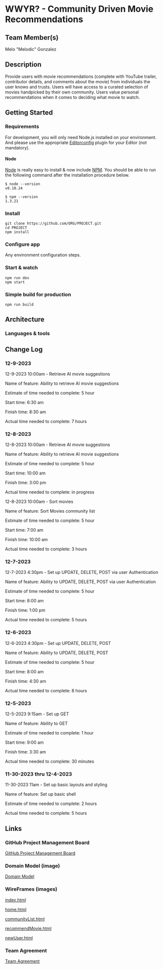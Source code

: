 # WWYR? - Community Driven Movie Recommendations

## Team Member(s)

Melo "Melodic" Gonzalez

## Description

Provide users with movie recommendations (complete with YouTube trailer, contributor details, and comments about the movie) from individuals the user knows and trusts. Users will have access to a curated selection of movies handpicked by their own community. Users value personal recommendations when it comes to deciding what movie to watch.

## Getting Started

### Requirements

For development, you will only need Node.js installed on your environment.
And please use the appropriate [Editorconfig](http://editorconfig.org/) plugin for your Editor (not mandatory).

#### Node

[Node](http://nodejs.org/) is really easy to install & now include [NPM](https://npmjs.org/).
You should be able to run the following command after the installation procedure
below.

    $ node --version
    v0.10.24

    $ npm --version
    1.3.21

### Install

    git clone https://github.com/ORG/PROJECT.git
    cd PROJECT
    npm install

### Configure app

Any environment configuration steps.

### Start & watch

    npm run dev
    npm start

### Simple build for production

    npm run build

## Architecture

### Languages & tools

## Change Log

### 12-9-2023

12-9-2023 10:00am - Retrieve AI movie suggestions

Name of feature: Ability to retrieve AI movie suggestions

Estimate of time needed to complete: 5 hour

Start time: 6:30 am

Finish time: 8:30 am

Actual time needed to complete: 7 hours

### 12-8-2023

12-8-2023 10:00am - Retrieve AI movie suggestions

Name of feature: Ability to retrieve AI movie suggestions

Estimate of time needed to complete: 5 hour

Start time: 10:00 am

Finish time: 3:00 pm

Actual time needed to complete:  in progress

12-8-2023 10:00am - Sort movies

Name of feature: Sort Movies community list

Estimate of time needed to complete: 5 hour

Start time: 7:00 am

Finish time: 10:00 am

Actual time needed to complete: 3 hours

### 12-7-2023

12-7-2023 4:30pm - Set up UPDATE, DELETE, POST via user Authentication

Name of feature: Ability to UPDATE, DELETE, POST via user Authentication

Estimate of time needed to complete: 5 hour

Start time: 8:00 am

Finish time: 1:00 pm

Actual time needed to complete: 5 hours

### 12-6-2023

12-6-2023 4:30pm - Set up UPDATE, DELETE, POST

Name of feature: Ability to UPDATE, DELETE, POST

Estimate of time needed to complete: 5 hour

Start time: 8:00 am

Finish time: 4:30 am

Actual time needed to complete: 8 hours

### 12-5-2023

12-5-2023 9:15am - Set up GET

Name of feature: Ability to GET

Estimate of time needed to complete: 1 hour

Start time: 9:00 am

Finish time: 3:30 am

Actual time needed to complete: 30 minutes

### 11-30-2023 thru 12-4-2023

11-30-2023 11am - Set up basic layouts and styling

Name of feature: Set up basic shell

Estimate of time needed to complete: 2 hours

Actual time needed to complete: 5 hours

## Links

### GitHub Project Management Board

[GitHub Project Management Board](https://github.com/orgs/WWYR-Community-Movie-Recommendations/projects/2/views/1)  

### Domain Model (image)

[Domain Model](img/DomainModel_2.png)

### WireFrames (images)

[index.html](img/index.html.png)  

[home.html](img/Home.html.png)  

[communityList.html](img/CommunityList.html.png)  

[recommendMovie.html](img/RecommendMovie.html.png)

[newUser.html](img/NewUser.html.png)

### Team Agreement

[Team Agreement](img/index.html.png)
